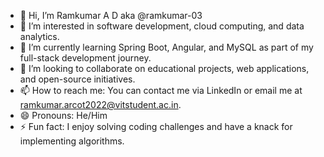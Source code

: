 - 👋 Hi, I’m Ramkumar A D aka @ramkumar-03
- 👀 I’m interested in software development, cloud computing, and data analytics.
- 🌱 I’m currently learning Spring Boot, Angular, and MySQL as part of my full-stack development journey.
- 💞️ I’m looking to collaborate on educational projects, web applications, and open-source initiatives.
- 📫 How to reach me: You can contact me via LinkedIn or email me at ramkumar.arcot2022@vitstudent.ac.in.
- 😄 Pronouns: He/Him
- ⚡ Fun fact: I enjoy solving coding challenges and have a knack for implementing algorithms.


<!---
ramkumar-03/ramkumar-03 is a ✨ special ✨ repository because its `README.md` (this file) appears on your GitHub profile.
You can click the Preview link to take a look at your changes.
--->

